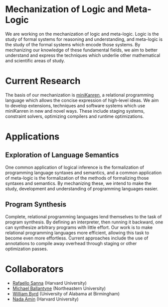 # Mechanization of Logic and Meta-Logic

We are working on the mechanization of logic and meta-logic. Logic is the study of formal systems for reasoning and understanding, and meta-logic is the study of the formal systems which encode those systems. By mechanizing our knowledge of these fundamental fields, we aim to better understand and express the techniques which underlie other mathematical and scientific areas of study.

# Current Research

The basis of our mechanization is [miniKanren](http://minikanren.org/), a relational programming language which allows the concise expression of high-level ideas. We aim to develop extensions, techniques and software systems which use miniKanren in new and novel ways. These include staging systems, constraint solvers, optimizing compilers and runtime optimizations.

# Applications

## Exploration of Language Semantics

One common application of logical inference is the formalization of programming language syntaxes and semantics, and a common application of meta-logic is the formalization of the methods of formalizing those syntaxes and semantics. By mechanizing these, we intend to make the study, development and understanding of programming languages easier.

## Program Synthesis

Complete, relational programming languages lend themselves to the task of program synthesis. By defining an interpreter, then running it backward, one can synthesize arbitrary programs with little effort. Our work is to make relational programming languages more efficient, allowing this task to become even more effortless. Current approaches include the use of annotations to compile away overhead through staging or other optimization passes.

# Collaborators

- [Rafaello Sanna](https://github.com/rvs314) (Harvard University)
- [Michael Ballantyne](https://mballantyne.net/) (Northeastern University)
- [William Byrd](http://webyrd.net/) (University of Alabama at Birmingham)
- [Nada Amin](https://namin.seas.harvard.edu/about) (Harvard University)

<!--  LocalWords:  Nada Amin Rafaello Sanna Ballantyne LocalWords miniKanren
 -->
